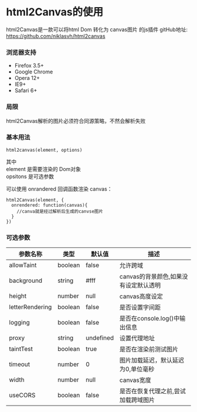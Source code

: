 # html2Canvas的使用
html2Canvas是一款可以将html Dom 转化为 canvas图片 的js插件
gitHub地址: https://github.com/niklasvh/html2canvas

### 浏览器支持

+ Firefox 3.5+
+ Google Chrome
+ Opera 12+
+ IE9+
+ Safari 6+

### 局限
html2Canvas解析的图片必须符合同源策略，不然会解析失败


### 基本用法

```
html2canvas(element, options)
```

其中       
element 是需要渲染的 Dom对象     
opsitons 是可选参数

可以使用 onrandered 回调函数渲染 canvas：

```
html2Canvas(element, {
  onrendered: function(canvas){
    //canva就是经过解析后生成的canvse图片
  }
})
```
### 可选参数
|参数名称          |类型      |   默认值   |描述                               |
| ------          | ----    | ------    | ------                            |
| allowTaint      | boolean | false     | 允许跨域                           |
| background      | string  | #fff      | canvas的背景颜色,如果没有设定默认透明 |
| height          |	number  |	null      |	canvas高度设定                     |
| letterRendering |	boolean |	false     |	是否设置字间距                      |
| logging         |	boolean |	false     |	是否在console.log()中输出信息       |
| proxy           |	string  |	undefined |	设置代理地址                        |
| taintTest       |	boolean |	true      |	是否在渲染前测试图片                 |
| timeout         |	number  |	0         |	图片加载延迟，默认延迟为0,单位毫秒     |
| width           |	number  |	null      |	canvas宽度                         |
| useCORS         |	boolean |	false     |	是否在恢复代理之前,尝试加载跨域图片    |
